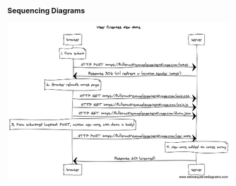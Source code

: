 ### Sequencing Diagrams
![diagram for new note](https://github.com/ClareBee/fullstackopen/blob/master/assets/new_note.png)
